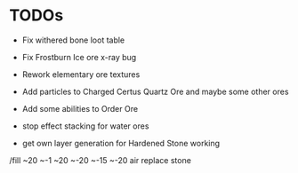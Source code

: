 # TODOs

* Fix withered bone loot table

* Fix Frostburn Ice ore x-ray bug
* Rework elementary ore textures
* Add particles to Charged Certus Quartz Ore and maybe some other ores
* Add some abilities to Order Ore
* stop effect stacking for water ores
* get own layer generation for Hardened Stone working

/fill ~20 ~-1 ~20 ~-20 ~-15 ~-20 air replace stone